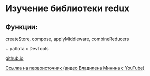 # Изучение библиотеки redux

## Функции: 
createStore, compose, applyMiddleware, combineReducers

\+ работа с DevTools

[github.io](https://ps-fedorova.github.io/redux-JS-by-Vladilen-Minin)

[Ссылка на первоисточник (видео Владилена Минина с YouTube)](https://www.youtube.com/watch?v=YdYyYMFPa44)
